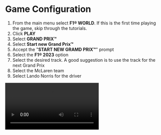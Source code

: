 # Game Configuration

1. From the main menu select **F1® WORLD**. If this is the first time playing the game, skip through the tutorials.
2. Click **PLAY**
3. Select **GRAND PRIX™**
4. Select **Start new Grand Prix™**
5. Accept the "**START NEW GRAMD PRIX™**" prompt
6. Select the **F1® 2023** option
7. Select the desired track. A good suggestion is to use the track for the next Grand Prix
8. Select the McLaren team
9. Select Lando Norris for the driver

![type:video](../assets/screenshots/f1_2023.mp4)
